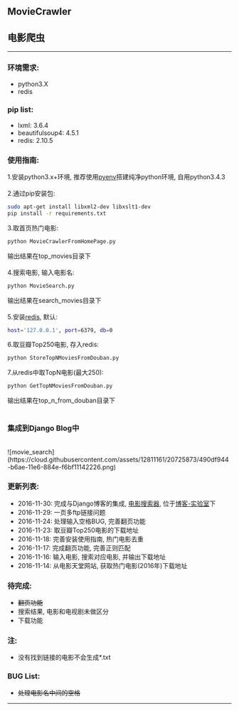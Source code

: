 ## MovieCrawler
## 电影爬虫

----

### 环境需求:
* python3.X
* redis

### pip list:
* lxml: 3.6.4
* beautifulsoup4: 4.5.1
* redis: 2.10.5

### 使用指南:
1.安装python3.x+环境, 推荐使用[pyenv](https://github.com/yyuu/pyenv)搭建纯净python环境, 自用python3.4.3
<br></br>
2.通过pip安装包:
```bash
sudo apt-get install libxml2-dev libxslt1-dev
pip install -r requirements.txt
```
3.取首页热门电影:
```bash
python MovieCrawlerFromHomePage.py
```
输出结果在top_movies目录下
<br></br>
4.搜索电影, 输入电影名:
```bash
python MovieSearch.py
```
输出结果在search_movies目录下
<br></br>
5.安装[redis](http://redis.io/), 默认:
```bash
host='127.0.0.1', port=6379, db=0
```
6.取豆瓣Top250电影, 存入redis:
```bash
python StoreTopNMoviesFromDouban.py
```
7.从redis中取TopN电影(最大250):
```bash
python GetTopNMoviesFromDouban.py
```
输出结果在top_n_from_douban目录下
<br></br>

### 集成到Django Blog中
<br>
![movie_search](https://cloud.githubusercontent.com/assets/12811161/20725873/490df944-b6ae-11e6-884e-f6bf11142226.png)

### 更新列表:
* 2016-11-30: 完成与Django博客的集成, [电影搜索器](http://slfweb.com/movie_search/), 位于[博客-实验室](http://slfweb.com/laboratory/)下
* 2016-11-29: 一页多ftp链接问题
* 2016-11-24: 处理输入空格BUG, 完善翻页功能
* 2016-11-23: 取豆瓣Top250电影的下载地址
* 2016-11-18: 完善安装使用指南, 热门电影去重
* 2016-11-17: 完成翻页功能, 完善正则匹配
* 2016-11-16: 输入电影, 搜索对应电影, 并输出下载地址
* 2016-11-14: 从电影天堂网站, 获取热门电影(2016年)下载地址

### 待完成:
* ~~翻页功能~~
* 搜索结果, 电影和电视剧未做区分
* 下载功能

### 注:
* 没有找到链接的电影不会生成*.txt

### BUG List:
* ~~处理电影名中间的空格~~

----